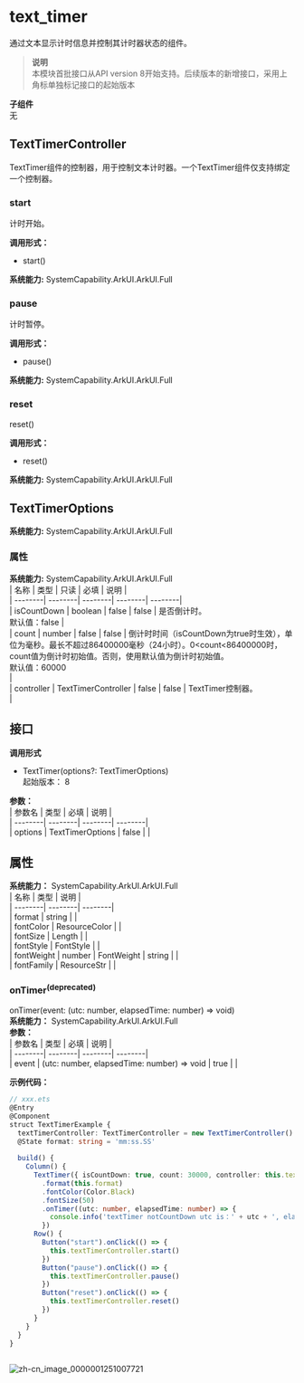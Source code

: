 # text_timer    
通过文本显示计时信息并控制其计时器状态的组件。  
> **说明**   
>本模块首批接口从API version 8开始支持。后续版本的新增接口，采用上角标单独标记接口的起始版本  
  
 **子组件**   
无  
    
## TextTimerController    
TextTimer组件的控制器，用于控制文本计时器。一个TextTimer组件仅支持绑定一个控制器。  
    
### start    
计时开始。  
  
 **调用形式：**     
- start()  
  
 **系统能力:**  SystemCapability.ArkUI.ArkUI.Full    
### pause    
计时暂停。  
  
 **调用形式：**     
- pause()  
  
 **系统能力:**  SystemCapability.ArkUI.ArkUI.Full    
### reset    
reset()  
  
 **调用形式：**     
- reset()  
  
 **系统能力:**  SystemCapability.ArkUI.ArkUI.Full    
## TextTimerOptions  
 **系统能力:**  SystemCapability.ArkUI.ArkUI.Full    
### 属性    
 **系统能力:**  SystemCapability.ArkUI.ArkUI.Full    
| 名称 | 类型 | 只读 | 必填 | 说明 |  
| --------| --------| --------| --------| --------|  
| isCountDown | boolean | false | false | 是否倒计时。<br/>默认值：false |  
| count | number | false | false | 倒计时时间（isCountDown为true时生效），单位为毫秒。最长不超过86400000毫秒（24小时）。0<count<86400000时，count值为倒计时初始值。否则，使用默认值为倒计时初始值。<br/>默认值：60000<br/> |  
| controller | TextTimerController | false | false | TextTimer控制器。<br/> |  
    
## 接口  
  
  
    
 **调用形式**     
    
- TextTimer(options?: TextTimerOptions)    
起始版本： 8    
    
 **参数：**     
| 参数名 | 类型 | 必填 | 说明 |  
| --------| --------| --------| --------|  
| options | TextTimerOptions | false |  |  
    
## 属性  
    
 **系统能力：** SystemCapability.ArkUI.ArkUI.Full    
| 名称 | 类型 | 说明 |  
| --------| --------| --------|  
| format |  string |  |  
| fontColor |  ResourceColor |  |  
| fontSize |  Length |  |  
| fontStyle |  FontStyle |  |  
| fontWeight |  number \| FontWeight \| string |  |  
| fontFamily |  ResourceStr |  |  
    
### onTimer<sup>(deprecated)</sup>    
onTimer(event: (utc: number, elapsedTime: number) => void)    
 **系统能力：** SystemCapability.ArkUI.ArkUI.Full    
 **参数：**     
| 参数名 | 类型 | 必填 | 说明 |  
| --------| --------| --------| --------|  
| event | (utc: number, elapsedTime: number) => void | true |  |  
    
 **示例代码：**   
```ts    
// xxx.ets  
@Entry  
@Component  
struct TextTimerExample {  
  textTimerController: TextTimerController = new TextTimerController()  
  @State format: string = 'mm:ss.SS'  
  
  build() {  
    Column() {  
      TextTimer({ isCountDown: true, count: 30000, controller: this.textTimerController })  
        .format(this.format)  
        .fontColor(Color.Black)  
        .fontSize(50)  
        .onTimer((utc: number, elapsedTime: number) => {  
          console.info('textTimer notCountDown utc is：' + utc + ', elapsedTime: ' + elapsedTime)  
        })  
      Row() {  
        Button("start").onClick(() => {  
          this.textTimerController.start()  
        })  
        Button("pause").onClick(() => {  
          this.textTimerController.pause()  
        })  
        Button("reset").onClick(() => {  
          this.textTimerController.reset()  
        })  
      }  
    }  
  }  
}  
    
```    
  
![zh-cn_image_0000001251007721](figures/zh-cn_image_0000001251007721.gif)  
